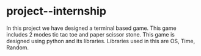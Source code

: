 # project--internship
In this project we have designed a terminal based game. This game includes 2 modes tic tac toe and paper scissor stone.
This game is designed using python and its libraries. Libraries used in this are OS, Time, Random.
